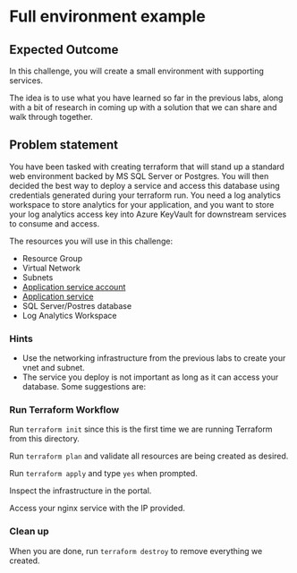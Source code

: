 # Full environment example

## Expected Outcome

In this challenge, you will create a small environment with supporting services.

The idea is to use what you have learned so far in the previous labs, along with a bit of research in coming up with a solution that we can share and walk through together.


## Problem statement

You have been tasked with creating terraform that will stand up a standard web environment backed by MS SQL Server or Postgres.  You will then decided the best way to deploy a service and access this database using credentials generated during your terraform run.  You need a log analytics workspace to store analytics for your application, and you want to store your log analytics access key into Azure KeyVault for downstream services to consume and access.


The resources you will use in this challenge:

- Resource Group
- Virtual Network
- Subnets
- [Application service account](https://www.terraform.io/docs/providers/azurerm/r/app_service_plan.html)
- [Application service]()
- SQL Server/Postres database
- Log Analytics Workspace


### Hints ###
* Use the networking infrastructure from the previous labs to create your vnet and subnet.
* The service you deploy is not important as long as it can access your database.  Some suggestions are: 

### Run Terraform Workflow

Run `terraform init` since this is the first time we are running Terraform from this directory.

Run `terraform plan` and validate all resources are being created as desired.

Run `terraform apply` and type `yes` when prompted.

Inspect the infrastructure in the portal.

Access your nginx service with the IP provided.

### Clean up

When you are done, run `terraform destroy` to remove everything we created.
